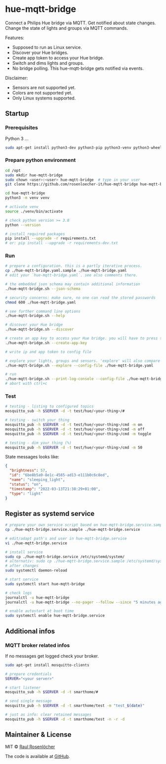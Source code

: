 # hue-mqtt-bridge

Connect a Philips Hue bridge via MQTT. Get notified about state changes. Change the state of lights and groups via MQTT commands.

Features:
- Supposed to run as Linux service.
- Discover your Hue bridges.
- Create app token to access your Hue bridge.
- Switch and dims lights and groups. 
- No bridge polling. This hue-mqtt-bridge gets notified via events. 

Disclaimer:
- Sensors are not supported yet.
- Colors are not supported yet.
- Only Linux systems supported.

## Startup

### Prerequisites

Python 3 ...

```bash
sudo apt-get install python3-dev python3-pip python3-venv python3-wheel -y
```

### Prepare python environment

```bash
cd /opt
sudo mkdir hue-mqtt-bridge
sudo chown <user>:<user> hue-mqtt-bridge  # type in your user
git clone https://github.com/rosenloecher-it/hue-mqtt-bridge hue-mqtt-bridge

cd hue-mqtt-bridge
python3 -m venv venv

# activate venv
source ./venv/bin/activate

# check python version >= 3.8
python --version

# install required packages
pip install --upgrade -r requirements.txt
# or: pip install --upgrade -r requirements-dev.txt
```

### Run

```bash
# prepare a configuration. this is a partly iterative process. 
cp ./hue-mqtt-bridge.yaml.sample ./hue-mqtt-bridge.yaml
# edit your `hue-mqtt-bridge.yaml`. see also comments there.

# the embedded json schema may contain additional information
./hue-mqtt-bridge.sh --json-schema

# security concerns: make sure, no one can read the stored passwords
chmod 600 ./hue-mqtt-bridge.yaml

# see further command line options
./hue-mqtt-bridge.sh --help

# discover your Hue bridge 
./hue-mqtt-bridge.sh --discover

# create an app key to access your Hue bridge. you will have to press the Hue button.
./hue-mqtt-bridge.sh --create-app-key

# write ip and app token to config file 

# explore your lights, groups and sensors. 'explore' will also compare your configuration with the Hue items.
./hue-mqtt-bridge.sh --explore --config-file ./hue-mqtt-bridge.yaml

# run
./hue-mqtt-bridge.sh --print-log-console --config-file ./hue-mqtt-bridge.yaml
# abort with ctrl+c
```

### Test

```bash
# testing - listing to configured topics
mosquitto_sub -h $SERVER -d -t test/hue/<your-thing>/#

# testing - switch your thing
mosquitto_pub -h $SERVER -d -t test/hue/<your-thing>/cmd -m on
mosquitto_pub -h $SERVER -d -t test/hue/<your-thing>/cmd -m off
mosquitto_pub -h $SERVER -d -t test/hue/<your-thing>/cmd -m toggle

# testing - dim your thing (%)
mosquitto_pub -h $SERVER -d -t test/hue/<your-thing>/cmd -m 50
```

State messages looks like:
```json
{
  "brightness": 57, 
  "id": "6be8b5a9-8e1c-4565-ad13-e111b0c6c8ed", 
  "name": "sleeping_light", 
  "status": "on", 
  "timestamp": "2022-03-13T21:38:29+01:00", 
  "type": "light"
}
```

## Register as systemd service
```bash
# prepare your own service script based on hue-mqtt-bridge.service.sample
cp ./hue-mqtt-bridge.service.sample ./hue-mqtt-bridge.service

# edit/adapt path's and user in hue-mqtt-bridge.service
vi ./hue-mqtt-bridge.service

# install service
sudo cp ./hue-mqtt-bridge.service /etc/systemd/system/
# alternativ: sudo cp ./hue-mqtt-bridge.service.sample /etc/systemd/system//hue-mqtt-bridge.service
# after changes
sudo systemctl daemon-reload

# start service
sudo systemctl start hue-mqtt-bridge

# check logs
journalctl -u hue-mqtt-bridge
journalctl -u hue-mqtt-bridge --no-pager --follow --since "5 minutes ago"

# enable autostart at boot time
sudo systemctl enable hue-mqtt-bridge.service
```

## Additional infos

### MQTT broker related infos

If no messages get logged check your broker.
```bash
sudo apt-get install mosquitto-clients

# prepare credentials
SERVER="<your server>"

# start listener
mosquitto_sub -h $SERVER -d -t smarthome/#

# send single message
mosquitto_pub -h $SERVER -d -t smarthome/test -m "test_$(date)"

# just as info: clear retained messages
mosquitto_pub -h $SERVER -d -t smarthome/test -n -r -d
```

## Maintainer & License

MIT © [Raul Rosenlöcher](https://github.com/rosenloecher-it)

The code is available at [GitHub][home].

[home]: https://github.com/rosenloecher-it/hue-mqtt-bridge
